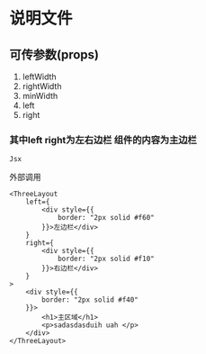 # 说明文件
## 可传参数(props)
1. leftWidth
2. rightWidth
3. minWidth
4. left
5. right
### 其中left right为左右边栏 组件的内容为主边栏

```Jsx```

外部调用

    <ThreeLayout
        left={
            <div style={{
                border: "2px solid #f60"
            }}>左边栏</div>
        }
        right={
            <div style={{
                border: "2px solid #f10"
            }}>右边栏</div>
        }
    >
        <div style={{
            border: "2px solid #f40"
        }}>
            <h1>主区域</h1>
            <p>sadasdasduih uah </p>
        </div>
    </ThreeLayout>
